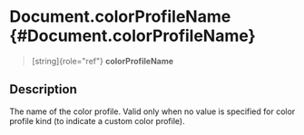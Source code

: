 Document.colorProfileName {#Document.colorProfileName}
=========================

> [string]{role="ref"} **colorProfileName**

Description
-----------

The name of the color profile. Valid only when no value is specified for
color profile kind (to indicate a custom color profile).
